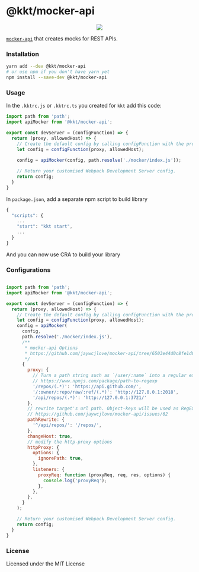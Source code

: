 <p align="center">
  <h1>@kkt/mocker-api</h1>
</p>

<p align="center">
  <a href="https://www.npmjs.com/package/@kkt/mocker-api">
    <img src="https://img.shields.io/npm/v/@kkt/mocker-api.svg">
  </a>
</p>

[`mocker-api`](https://github.com/jaywcjlove/mocker-api) that creates mocks for REST APIs.

### Installation

```bash
yarn add --dev @kkt/mocker-api
# or use npm if you don't have yarn yet
npm install --save-dev @kkt/mocker-api
```

### Usage

In the `.kktrc.js` or `.kktrc.ts` you created for `kkt` add this code:

```js
import path from 'path';
import apiMocker from '@kkt/mocker-api';

export const devServer = (configFunction) => {
  return (proxy, allowedHost) => {
    // Create the default config by calling configFunction with the proxy/allowedHost parameters
    let config = configFunction(proxy, allowedHost);
    
    config = apiMocker(config, path.resolve('./mocker/index.js'));

    // Return your customised Webpack Development Server config.
    return config;
  }
}
```

In `package.json`, add a separate npm script to build library

```js
{
  "scripts": {
    ...
    "start": "kkt start",
    ...
  }
}
```

And you can now use CRA to build your library

### Configurations

```js

import path from 'path';
import apiMocker from '@kkt/mocker-api';

export const devServer = (configFunction) => {
  return (proxy, allowedHost) => {
    // Create the default config by calling configFunction with the proxy/allowedHost parameters
    let config = configFunction(proxy, allowedHost);
    config = apiMocker(
      config,
      path.resolve('./mocker/index.js'),
      /**
       * mocker-api Options
       * https://github.com/jaywcjlove/mocker-api/tree/6503e44d0c8fe1d833d6f367ccbb7630415f555c#options
       */
      {
        proxy: {
          // Turn a path string such as `/user/:name` into a regular expression.
          // https://www.npmjs.com/package/path-to-regexp
          '/repos/(.*)': 'https://api.github.com/',
          '/:owner/:repo/raw/:ref/(.*)': 'http://127.0.0.1:2018',
          '/api/repos/(.*)': 'http://127.0.0.1:3721/'
        },
        // rewrite target's url path. Object-keys will be used as RegExp to match paths.
        // https://github.com/jaywcjlove/mocker-api/issues/62
        pathRewrite: {
          '^/api/repos/': '/repos/',
        },
        changeHost: true,
        // modify the http-proxy options
        httpProxy: {
          options: {
            ignorePath: true,
          },
          listeners: {
            proxyReq: function (proxyReq, req, res, options) {
              console.log('proxyReq');
            },
          },
        },
      }
    );

    // Return your customised Webpack Development Server config.
    return config;
  }
}
```

### License

Licensed under the MIT License